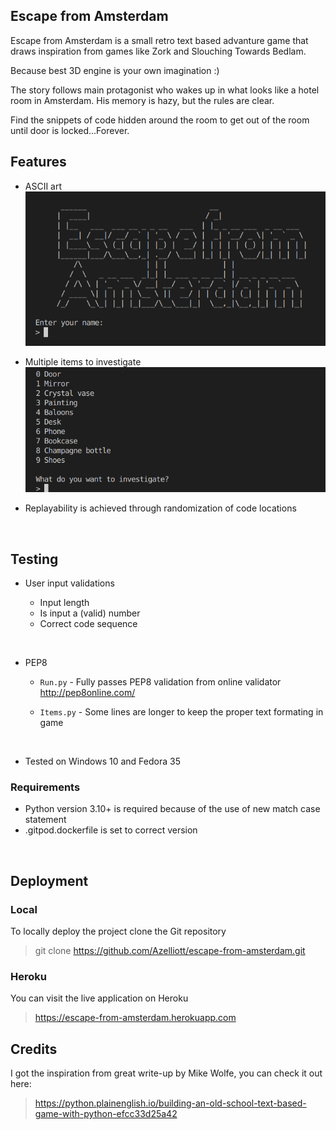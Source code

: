 ## Escape from Amsterdam

Escape from Amsterdam is a small retro text based advanture game that draws 
inspiration from games like Zork and Slouching Towards Bedlam.

Because best 3D engine is your own imagination :)

The story follows main protagonist who wakes up in what looks like a hotel room in Amsterdam. His memory is hazy, but the rules are clear.

Find the snippets of code hidden around the room to get out of the room until door is locked...Forever.

## Features
* ASCII art
![Start game](/screenshots/start_game.png)

* Multiple items to investigate
![Game menu](/screenshots/game_menu.png)

* Replayability is achieved through randomization of code locations

<br/>

## Testing

* User input validations

    * Input length
    * Is input a (valid) number
    * Correct code sequence

<br/>

* PEP8 

    * `Run.py` - Fully passes PEP8 validation from online validator http://pep8online.com/

    * `Items.py` - Some lines are longer to keep the proper text formating in game

<br/>

* Tested on Windows 10 and Fedora 35

### Requirements
* Python version 3.10+ is required because of the use of new match case statement
* .gitpod.dockerfile is set to correct version

<br/>

## Deployment

### Local

To locally deploy the project clone the Git repository
>git clone https://github.com/Azelliott/escape-from-amsterdam.git

### Heroku

You can visit the live application on Heroku
> https://escape-from-amsterdam.herokuapp.com

## Credits

I got the inspiration from great write-up by Mike Wolfe, you can check it out here:

>https://python.plainenglish.io/building-an-old-school-text-based-game-with-python-efcc33d25a42
